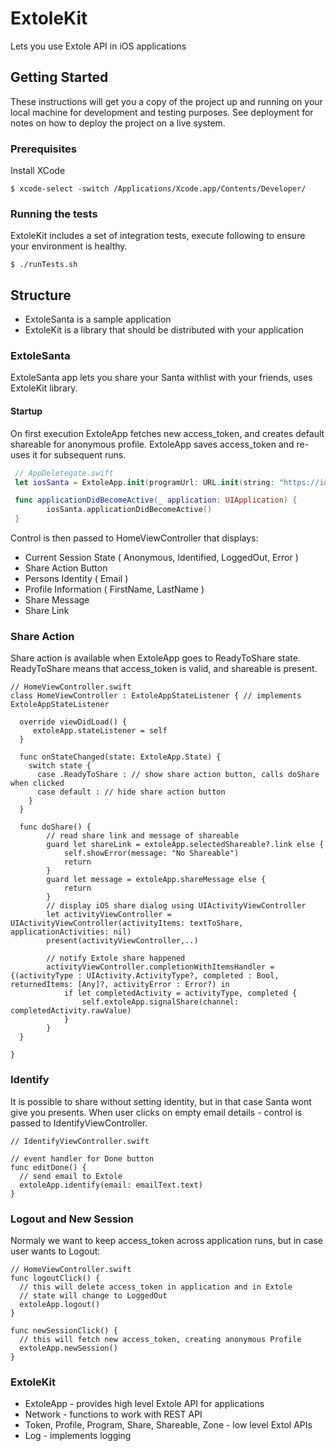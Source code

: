 

# ExtoleKit

Lets you use Extole API in iOS applications

## Getting Started

These instructions will get you a copy of the project up and running on your local machine for development and testing purposes. See deployment for notes on how to deploy the project on a live system.

### Prerequisites

Install XCode

```
$ xcode-select -switch /Applications/Xcode.app/Contents/Developer/
```

### Running the tests

ExtoleKit includes a set of integration tests, execute following to ensure your environment is healthy.
```
$ ./runTests.sh
```

## Structure

* ExtoleSanta is a sample application
* ExtoleKit is a library that should be distributed with your application
 
### ExtoleSanta
ExtoleSanta app lets you share your Santa withlist with your friends, uses ExtoleKit library.

#### Startup
On first execution ExtoleApp fetches new access_token, and creates default shareable for anonymous profile.
ExtoleApp saves access_token and re-uses it for subsequent runs.

```swift
 // AppDeletegate.swift
 let iosSanta = ExtoleApp.init(programUrl: URL.init(string: "https://ios-santa.extole.com")!)

 func applicationDidBecomeActive(_ application: UIApplication) {
        iosSanta.applicationDidBecomeActive()
 }
```
Control is then passed to HomeViewController that displays:
* Current Session State ( Anonymous, Identified, LoggedOut, Error )
* Share Action Button
* Persons Identity ( Email )
* Profile Information ( FirstName, LastName )
* Share Message
* Share Link

### Share Action

Share action is available when ExtoleApp goes to ReadyToShare state.
ReadyToShare means that access_token is valid, and shareable is present.
```
// HomeViewController.swift
class HomeViewController : ExtoleAppStateListener { // implements ExtoleAppStateListener

  override viewDidLoad() {
     extoleApp.stateListener = self 
  }

  func onStateChanged(state: ExtoleApp.State) {
    switch state {
      case .ReadyToShare : // show share action button, calls doShare when clicked
      case default : // hide share action button
    }
  }

  func doShare() {
        // read share link and message of shareable
        guard let shareLink = extoleApp.selectedShareable?.link else {
            self.showError(message: "No Shareable")
            return
        }
        guard let message = extoleApp.shareMessage else {
            return
        }
        // display iOS share dialog using UIActivityViewController
        let activityViewController = UIActivityViewController(activityItems: textToShare, applicationActivities: nil)
        present(activityViewController,..)

        // notify Extole share happened
        activityViewController.completionWithItemsHandler =  {(activityType : UIActivity.ActivityType?, completed : Bool, returnedItems: [Any]?, activityError : Error?) in
            if let completedActivity = activityType, completed {
                self.extoleApp.signalShare(channel: completedActivity.rawValue)
            }
        }
  }

}
```

### Identify
It is possible to share without setting identity, but in that case Santa wont give you presents.
When user clicks on empty email details - control is passed to IdentifyViewController.

```
// IdentifyViewController.swift

// event handler for Done button
func editDone() {
  // send email to Extole
  extoleApp.identify(email: emailText.text)
}
```

### Logout and New Session
Normaly we want to keep access_token across application runs, but in case user wants to Logout:

```
// HomeViewController.swift
func logoutClick() {
  // this will delete access_token in application and in Extole
  // state will change to LoggedOut
  extoleApp.logout()
}

func newSessionClick() {
  // this will fetch new access_token, creating anonymous Profile
  extoleApp.newSession()
}
```

### ExtoleKit

* ExtoleApp - provides high level Extole API for applications
* Network - functions to work with REST API
* Token, Profile, Program, Share, Shareable, Zone - low level Extol APIs
* Log - implements logging
